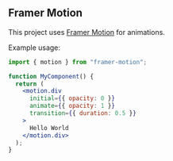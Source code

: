 ## Framer Motion

This project uses [Framer Motion](https://www.framer.com/motion/) for animations.

Example usage:

```jsx
import { motion } from "framer-motion";

function MyComponent() {
  return (
    <motion.div
      initial={{ opacity: 0 }}
      animate={{ opacity: 1 }}
      transition={{ duration: 0.5 }}
    >
      Hello World
    </motion.div>
  );
}
```
